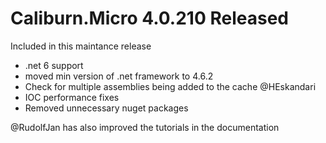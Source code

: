 # Caliburn.Micro 4.0.210 Released

Included in this maintance release

* .net 6 support  
* moved min version of .net framework to 4.6.2  
* Check for multiple assemblies being added to the cache @HEskandari   
* IOC performance fixes 
* Removed unnecessary nuget packages

@RudolfJan has also improved the tutorials in the documentation
